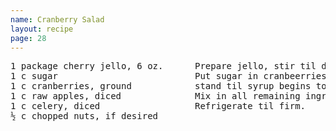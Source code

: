 ```yaml
---
name: Cranberry Salad
layout: recipe
page: 28
---
```


<pre>
1 package cherry jello, 6 oz.      Prepare jello, stir til dissolved.
1 c sugar                          Put sugar in cranbeerries and let
1 c cranberries, ground            stand til syrup begins to form.
1 c raw apples, diced              Mix in all remaining ingredients.
1 c celery, diced                  Refrigerate til firm.
½ c chopped nuts, if desired
</pre>
